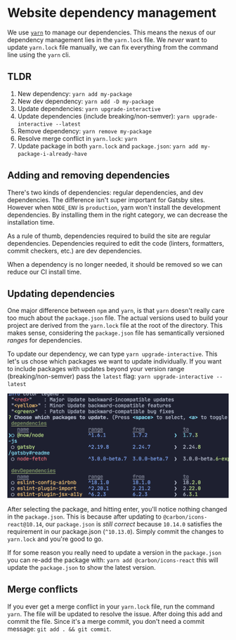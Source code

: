# Website dependency management

We use [`yarn`](https://classic.yarnpkg.com/lang/en/) to manage our dependencies. This means the nexus of our dependency management lies in the `yarn.lock` file. We _*never*_ want to update `yarn.lock` file manually, we can fix everything from the command line using the `yarn` cli.

## TLDR

1. New dependency: `yarn add my-package`
1. New dev dependency: `yarn add -D my-package`
1. Update dependencies: `yarn upgrade-interactive`
1. Update dependencies (include breaking/non-semver): `yarn upgrade-interactive --latest`
1. Remove dependency: `yarn remove my-package`
1. Resolve merge conflict in `yarn.lock`: `yarn`
1. Update package in both `yarn.lock` and `package.json`: `yarn add my-package-i-already-have`

## Adding and removing dependencies

There's two kinds of dependencies: regular dependencies, and dev dependencies. The difference isn't super important for Gatsby sites. However when `NODE_ENV` is `production`, yarn won't install the development dependencies. By installing them in the right category, we can decrease the installation time.

As a rule of thumb, dependencies required to build the site are regular dependencies. Dependencies required to edit the code (linters, formatters, commit checkers, etc.) are dev dependencies.

When a dependency is no longer needed, it should be removed so we can reduce our CI install time.

## Updating dependencies

One major difference between `npm` and `yarn`, is that `yarn` doesn't really care too much about the `package.json` file. The actual versions used to build your project are derived from the `yarn.lock` file at the root of the directory. This makes sense, considering the `package.json` file has semantically versioned _ranges_ for dependencies.

To update our dependency, we can type `yarn upgrade-interactive`. This let's us chose which packages we want to update individually. If you want to include packages with updates beyond your version range (breaking/non-semver) pass the `latest` flag: `yarn upgrade-interactive --latest`

![Demo of yarn upgrade-interactive command](./deps.png)

After selecting the package, and hitting enter, you'll notice nothing changed in the `package.json`. This is because after updating to `@carbon/icons-react@10.14`, our `package.json` is _still correct_ because `10.14.0` satisfies the requirement in our package.json (`^10.13.0`). Simply commit the changes to `yarn.lock` and you're good to go.

If for some reason you really need to update a version in the `package.json` you can re-add the package with: `yarn add @carbon/icons-react` this will update the `package.json` to show the latest version.

## Merge conflicts

If you ever get a merge conflict in your `yarn.lock` file, run the command `yarn`. The file will be updated to resolve the issue. After doing this add and commit the file. Since it's a merge commit, you don't need a commit message: `git add . && git commit`.
